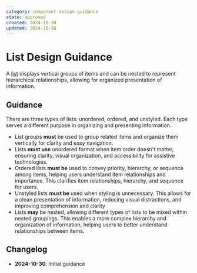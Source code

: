 ```yaml
---
category: component design guidance
state: approved
created: 2024-10-30
updated: 2024-10-30
---
```


# List Design Guidance

A [list](https://clarity.design/documentation/list) displays vertical groups of items and can be nested to represent hierarchical relationships, allowing for organized presentation of information.

## Guidance

There are three types of lists: unordered, ordered, and unstyled. Each type serves a different purpose in organizing and presenting information.

- List groups **must** be used to group related items and organize them vertically for clarity and easy navigation.
- Lists **must use** unordered format when item order doesn't matter, ensuring clarity, visual organization, and accessibility for assistive technologies.
- Ordered lists **must be** used to convey priority, hierarchy, or sequence among items, helping users understand item relationships and importance. This clarifies item relationships, hierarchy, and sequence for users.
- Unstyled lists **must be** used when styling is unnecessary.  This allows for a clean presentation of information, reducing visual distractions, and improving comprehension and clarity
- Lists **may** be nested, allowing different types of lists to be mixed within nested groupings. This enables a more complex hierarchy and organization of information, helping users to better understand relationships between items.

## Changelog

- **2024-10-30**: Initial guidance
